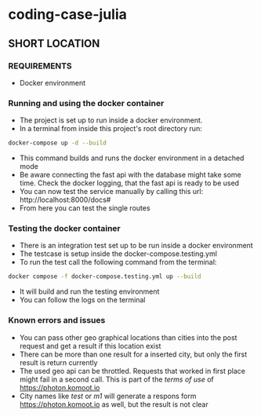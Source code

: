 # coding-case-julia

## SHORT LOCATION

### REQUIREMENTS
* Docker environment

### Running and using the docker container
+ The project is set up to run inside a docker environment.
+ In a terminal from inside this project's root directory run:
```bash
docker-compose up -d --build
```
+ This command builds and runs the docker environment in a detached mode
+ Be aware connecting the fast api with the database might take some time. Check the docker logging, that the fast api is ready to be used
+ You can now test the service manually by calling this url: http://localhost:8000/docs#
+ From here you can test the single routes

### Testing the docker container
+ There is an integration test set up to be run inside a docker environment
+ The testcase is setup inside the docker-compose.testing.yml
+ To run the test call the following command from the terminal:
```bash
docker compose -f docker-compose.testing.yml up --build
```
+ It will build and run the testing environment
+ You can follow the logs on the terminal

### Known errors and issues
+ You can pass other geo graphical locations than cities into the post request and get a result if this location exist
+ There can be more than one result for a inserted city, but only the first result is return currently
+ The used geo api can be throttled. Requests that worked in first place might fail in a second call. This is part of the *terms of use* of https://photon.komoot.io
+ City names like *test* or *m1* will generate a respons form https://photon.komoot.io as well, but the result is not clear

